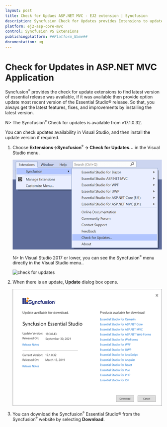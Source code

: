 ```yaml
---
layout: post
title: Check for Updaes ASP.NET MVC - EJ2 extension | Syncfusion
description: Syncfusion Check for Updates provides Extensions to update most recent version of the Essential Studio release.
platform: ej2-asp-core-mvc
control: Syncfusion VS Extensions
publishingplatform: ##Platform_Name##
documentation: ug
---
```


# Check for Updates in ASP.NET MVC Application

Syncfusion<sup style="font-size:70%">&reg;</sup> provides the check for update extensions to find latest version of essential release was available, if it was available then provide option update most recent version of the Essential Studio&reg; release. So that, you always get the latest features, fixes, and improvements by installing the latest version.

N> The Syncfusion<sup style="font-size:70%">&reg;</sup> Check for updates is available from v17.1.0.32.

You can check updates availability in Visual Studio, and then install the update version if required.

1. Choose **Extensions->Syncfusion<sup style="font-size:70%">&reg;</sup> -> Check for Updates…** in the Visual Studio menu.

    ![check for updates](images/check-for-updates-latest.png)

    N> In Visual Studio 2017 or lower, you can see the Syncfusion<sup style="font-size:70%">&reg;</sup> menu directly in the Visual Studio menu..

    ![check for updates](images/check-for-updates.png)

2. When there is an update, **Update** dialog box opens.

    ![update dialog](images/update-dialog.png)

3. You can download the Syncfusion<sup style="font-size:70%">&reg;</sup> Essential Studio&reg; from the Syncfusion<sup style="font-size:70%">&reg;</sup> website by selecting **Download**.